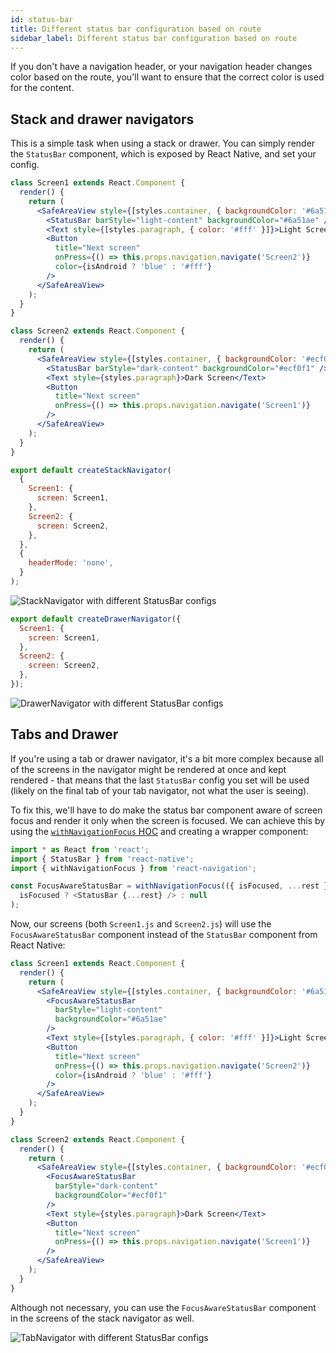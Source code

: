 ```yaml
---
id: status-bar
title: Different status bar configuration based on route
sidebar_label: Different status bar configuration based on route
---
```


If you don't have a navigation header, or your navigation header changes color based on the route, you'll want to ensure that the correct color is used for the content.

## Stack and drawer navigators

This is a simple task when using a stack or drawer. You can simply render the `StatusBar` component, which is exposed by React Native, and set your config.

```jsx
class Screen1 extends React.Component {
  render() {
    return (
      <SafeAreaView style={[styles.container, { backgroundColor: '#6a51ae' }]}>
        <StatusBar barStyle="light-content" backgroundColor="#6a51ae" />
        <Text style={[styles.paragraph, { color: '#fff' }]}>Light Screen</Text>
        <Button
          title="Next screen"
          onPress={() => this.props.navigation.navigate('Screen2')}
          color={isAndroid ? 'blue' : '#fff'}
        />
      </SafeAreaView>
    );
  }
}

class Screen2 extends React.Component {
  render() {
    return (
      <SafeAreaView style={[styles.container, { backgroundColor: '#ecf0f1' }]}>
        <StatusBar barStyle="dark-content" backgroundColor="#ecf0f1" />
        <Text style={styles.paragraph}>Dark Screen</Text>
        <Button
          title="Next screen"
          onPress={() => this.props.navigation.navigate('Screen1')}
        />
      </SafeAreaView>
    );
  }
}
```

```jsx
export default createStackNavigator(
  {
    Screen1: {
      screen: Screen1,
    },
    Screen2: {
      screen: Screen2,
    },
  },
  {
    headerMode: 'none',
  }
);
```

![StackNavigator with different StatusBar configs](/assets/statusbar/statusbar-stack-demo.gif)

```jsx
export default createDrawerNavigator({
  Screen1: {
    screen: Screen1,
  },
  Screen2: {
    screen: Screen2,
  },
});
```

![DrawerNavigator with different StatusBar configs](/assets/statusbar/statusbar-drawer-demo.gif)

## Tabs and Drawer

If you're using a tab or drawer navigator, it's a bit more complex because all of the screens in the navigator might be rendered at once and kept rendered - that means that the last `StatusBar` config you set will be used (likely on the final tab of your tab navigator, not what the user is seeing).

To fix this, we'll have to do make the status bar component aware of screen focus and render it only when the screen is focused. We can achieve this by using the [`withNavigationFocus` HOC](with-navigation-focus.md) and creating a wrapper component:

```js
import * as React from 'react';
import { StatusBar } from 'react-native';
import { withNavigationFocus } from 'react-navigation';

const FocusAwareStatusBar = withNavigationFocus(({ isFocused, ...rest }) =>
  isFocused ? <StatusBar {...rest} /> : null
);
```

Now, our screens (both `Screen1.js` and `Screen2.js`) will use the `FocusAwareStatusBar` component instead of the `StatusBar` component from React Native:

```jsx
class Screen1 extends React.Component {
  render() {
    return (
      <SafeAreaView style={[styles.container, { backgroundColor: '#6a51ae' }]}>
        <FocusAwareStatusBar
          barStyle="light-content"
          backgroundColor="#6a51ae"
        />
        <Text style={[styles.paragraph, { color: '#fff' }]}>Light Screen</Text>
        <Button
          title="Next screen"
          onPress={() => this.props.navigation.navigate('Screen2')}
          color={isAndroid ? 'blue' : '#fff'}
        />
      </SafeAreaView>
    );
  }
}

class Screen2 extends React.Component {
  render() {
    return (
      <SafeAreaView style={[styles.container, { backgroundColor: '#ecf0f1' }]}>
        <FocusAwareStatusBar
          barStyle="dark-content"
          backgroundColor="#ecf0f1"
        />
        <Text style={styles.paragraph}>Dark Screen</Text>
        <Button
          title="Next screen"
          onPress={() => this.props.navigation.navigate('Screen1')}
        />
      </SafeAreaView>
    );
  }
}
```

Although not necessary, you can use the `FocusAwareStatusBar` component in the screens of the stack navigator as well.

![TabNavigator with different StatusBar configs](/assets/statusbar/statusbar-tab-demo.gif)
